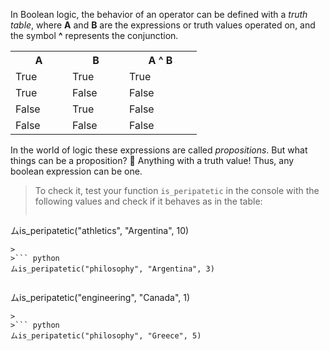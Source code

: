 In Boolean logic, the behavior of an operator can be defined with a _truth table_, where **A** and **B** are the expressions or truth values operated on, and the symbol **^** represents the conjunction.

<table class="table table-striped table-bordered table-condensed text-center">
  <tr>
	<th class ="text-center" style="width: 75px">A</th>
	<th class ="text-center" style="width: 75px">B</th>
	<th class ="text-center" style="width: 100px">A ^ B</th>
  </tr>
  <tr>
	<td>True</td>
	<td>True</td>
	<td>True</td>
  </tr>
  <tr>
	<td>True</td>
	<td>False</td>
	<td>False</td>
  </tr>
  <tr>
	<td>False</td>
	<td>True</td>
	<td>False</td>
  </tr>
  <tr>
	<td>False</td>
	<td>False</td>
	<td>False</td>
  </tr>
</table>

In the world of logic these expressions are called _propositions_. But what things can be a proposition? :thought_balloon: Anything with a truth value! Thus, any boolean expression can be one.

> To check it, test your function `is_peripatetic` in the console with the following values and check if it behaves as in the table:
>
>``` python
ムis_peripatetic("athletics", "Argentina", 10)
```
>
>``` python
ムis_peripatetic("philosophy", "Argentina", 3)
```
>
>``` python
ムis_peripatetic("engineering", "Canada", 1)
```
>
>``` python
ムis_peripatetic("philosophy", "Greece", 5)
```
